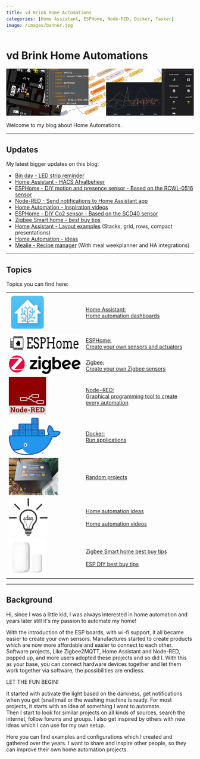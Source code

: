 ```yaml
---
title: vd Brink Home Automations
categories: [Home Assistant, ESPHome, Node-RED, Docker, Tasker]
image: /images/banner.jpg
---
```


# vd Brink Home Automations

![Banner](images/banner.jpg)

Welcome to my blog about Home Automations.

---

## Updates

My latest bigger updates on this blog:

* [Bin day - LED strip reminder](projects/bin_day_led_strip_reminder)
* [Home Assistant - HACS Afvalbeheer](homeassistant/homeassistant_hacs_afvalbeheer)
* [ESPHome - DIY motion and presence sensor - Based on the RCWL-0516 sensor](esphome/microwave_radar_sensor_rcwl-0516) 
* [Node-RED - Send notifications to Home Assistant app](node-red/node-red_homeassistant_notification)
* [Home Automation - Inspiration videos](ideas/home_automation_videos)
* [ESPHome - DIY Co2 sensor - Based on the SCD40 sensor](esphome/co2_scd40)
* [Zigbee Smart home - best buy tips](buy/smart_home_best_buy_tips)
* [Home Assistant - Layout examples](homeassistant/homeassistant_dashboard_layout) (Stacks, grid, rows, compact presentations)
* [Home Automation - Ideas](ideas/home_automation_ideas)
* [Mealie - Recipe manager](homeassistant/homeassistant_dashboard_mealie) (With meal weekplanner and HA integrations)

---

## Topics

Topics you can find here:

|                                                                                                                                      |                                                                                                                    | 
|--------------------------------------------------------------------------------------------------------------------------------------|--------------------------------------------------------------------------------------------------------------------|
| <a href="homeassistant/index"><img src="homeassistant/images/home_assistant_logo.png" alt="Home Assistant logo" height="100px"></a>  | [Home Assistant: <br>Home automation dashboards](homeassistant/index)                                              |
| <a href="esphome/index"><img src="esphome/images/esphome.png" alt="ESPHome logo" height="50px"></a>                                  | [ESPHome: <br>Create your own sensors and actuators](esphome/index)                                                |
| <a href="zigbee/index"><img src="zigbee/images/zigbee.jpg" alt="Zigbee logo" height="50px"></a>                                      | [Zigbee: <br>Create your own Zigbee sensors](zigbee/index)                                                         |
| <a href="node-red/index"><img src="node-red/images/node-red_logo.png" alt="Node-RED logo" height="100px"></a>                        | [Node-RED: <br>Graphical programming tool to create every automation](node-red/index)                              |
| <a href="docker/index"><img src="docker/images/docker-logo.png" alt="Docker logo" height="100px"></a>                                | [Docker: <br>Run applications](docker/index)                                                                       |
| <a href="projects/index"><img src="projects/images_allux-600/sticker_package_box.jpg" alt="Package mailbox" height="100px"></a>      | [Random projects](projects/index)                                                                                  |
| <a href="ideas/home_automation_ideas"><img src="ideas/images/idea.png" alt="Home automation ideas" height="100px"></a>               | [Home automation ideas](ideas/home_automation_ideas)<br><br>[Home automation videos](ideas/home_automation_videos) |
| <a href="buy/index"><img src="buy/images_zigbee/zigbee_contact_sensor_aqara.webp" alt="Smart home best buy tips" height="100px"></a> | [Zigbee Smart home best buy tips](buy/smart_home_best_buy_tips)<br><br>[ESP DIY best buy tips](buy/esphome_diy)    |

---

## Background

Hi, since I was a little kid, I was always interested in home automation and years later still it's my passion to
automate my home!

With the introduction of the ESP boards, with wi-fi support, it all became easier to create your own sensors.
Manufactures started to create products which are now more affordable and easier to connect to each other.
Software projects, Like Zigbee2MQTT, Home Assistant and Node-RED, popped up, and more users adopted these projects and so did I.
With this as your base, you can connect hardware devices together and let them work together via software, the
possibilities are endless.

LET THE FUN BEGIN!

It started with activate the light based on the darkness, get notifications when you got (snail)mail or the washing
machine is ready.
For most projects, it starts with an idea of something I want to automate.\
Then I start to look for similar projects on all kinds of sources, search the internet, follow forums and groups.
I also get inspired by others with new ideas which I can use for my own setup.

Here you can find examples and configurations which I created and gathered over the years.
I want to share and inspire other people, so they can improve their own home automation projects.

